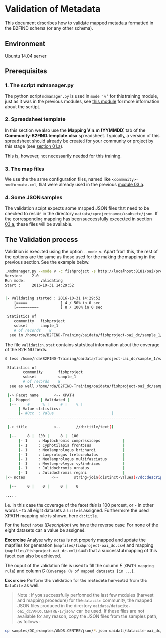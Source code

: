 # Validation of Metadata
This document describes how to validate mapped metadata formatted in the B2FIND schema (or any other schema). 

## Environment
Ubuntu 14.04 server

## Prerequisites

### 1. The script mdmanager.py
The python script `mdmanager.py` is used in `mode ‘v’` for this training module, just as it was in the previous modules, see [this module](00-mdmanager-script.md) for more information about the scrtipt.

### 2. Spreadsheet template
In this section we also use the **Mapping V n.m (YYMMDD)** tab of the **Community-B2FIND.template.xlsx** spreadsheet. Typically, a version of this spreadsheet should already be created for your community or project by this stage (see [section 01.a](01.a-specify-metadata.md)). 

This is, however, not necessarily needed for this training.

### 3. The map files
We use the the same configuration files, named like `<community>-<mdformat>.xml`, that were already used in the previous [module 03.a](03.a-map-metadata.md).  

### 4. Some JSON samples
The validation script expects some mapped JSON files that need to be checked to reside in the directory `oaidata/<projectname>/<subset>/json`. If the corresponding mapping has been successfully excecuted in section [03.a](03.a-map-metadata.md), these files will be available.

## The Validation process
Validition is executed using the option `--mode v`. Apart from this, the rest of the options are the same as those used for the making the mapping in the previous section. See the example below. 

```sh
./mdmanager.py --mode v -c fishproject -s http://localhost:8181/oai/provider --mdsubset sample_1 --mdprefix oai_dc
Version:  	2.0
Run mode:   	Validating
Start : 	2016-10-31 14:29:52


|- Validating started : 2016-10-31 14:29:52
	[=====               ] 4 / 50% in 0 sec
	[==========          ] 8 / 100% in 0 sec

 Statistics of
	community	fishproject
	subset		sample_1
	# of records	8
  see in /home/rda/B2FIND-Training/oaidata/fishproject-oai_dc/sample_1/validation.stat
```

The file `validation.stat` contains statistical information about the coverage of the B2FIND fields.

```sh
$ less /home/rda/B2FIND-Training/oaidata/fishproject-oai_dc/sample_1/validation.stat

 Statistics of
        community       fishproject
        subset          sample_1
        # of records    8
  see as well /home/rda/B2FIND-Training/oaidata/fishproject-oai_dc/sample_1/validation.stat

 |-> Facet name       <-- XPATH                
  |- Mapped     | Validated | 
  |--     # |    % |     # |    % |
      | Value statistics:
      |- #Occ  : Value                          |
 ----------------------------------------------------------

 |-> title            <--       //dc:title/text()

  |--     8 |  100 |     8 |  100
      |- 1     : Haplochromis compressiceps          |
      |- 1     : Cyphotilapia frontosus              |
      |- 1     : Neolamprologus brichardi            |
      |- 1     : Lamprologus tretocephalus           |
      |- 1     : Neolamprologus multifasciatus       |
      |- 1     : Neolamprologus cylindricus          |
      |- 1     : Julidochromis ornatus               |
      |- 1     : Julidochromis regani                |
|-> notes            <--       string-join(distinct-values(//dc:description/text()), '\n')

  |--     0 |    0 |     0 |    0

.....
```

I.e. in this case the coverage of the facet *title* is 100 percent, or - in other words - to all eight datasets a `title` is assigned. Furthermore the used XPATH mapping rule is shown, here `dc:title`.

For the facet `notes` (*Description*) we have the reverse case: For none of the eight datasets can a value be assigned.

**Excercise** 
Analyse why `notes` is not properly mapped and update the mapfiles for generation (`mapfiles/fishproject-oai_dc.csv`) and mapping (`mapfiles/fishproject-oai_dc.xml`) such that a successful mapping of this facet can also be achieved.

The ouput of the validation file is used to fill the column *E* (`XPATH mapping rule`) and column *G* (`Coverage (% of mapped datasets [in ...`).

**Excercise** 
Perform the validation for the metadata harvested from the `DataCite` as well. 
> Note : If you successfully performed the last few modules 
> (harvest and mapping procedure) for the `datacite` community, 
> the mapped JSON files produced in the directory `oaidata/datacite-oai_dc/ANDS.CENTRE-1/json/` can be used. If these files are not available for any reason, copy the JSON files from the samples path, as follows :
```sh
cp samples/DC_examples/ANDS.CENTRE/json/*.json oaidata/datacite-oai_dc/ANDS.CENTRE-1/json/
```
